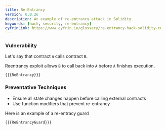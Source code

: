 ```yaml
---
title: Re-Entrancy
version: 0.8.26
description: An example of re-entrancy attack in Solidity
keywords: [hack, security, re-entrancy]
cyfrinLink: https://www.cyfrin.io/glossary/re-entrancy-hack-solidity-code-example
---
```


### Vulnerability

Let's say that contract `A` calls contract `B`.

Reentrancy exploit allows `B` to call back into `A` before `A` finishes execution.

```solidity
{{{ReEntrancy}}}
```

### Preventative Techniques

- Ensure all state changes happen before calling external contracts
- Use function modifiers that prevent re-entrancy

Here is an example of a re-entracy guard

```solidity
{{{ReEntrancyGuard}}}
```
